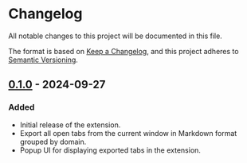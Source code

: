 # Changelog

All notable changes to this project will be documented in this file.

The format is based on [Keep a Changelog](https://keepachangelog.com/en/1.0.0/), and this project adheres to [Semantic Versioning](https://semver.org/spec/v2.0.0.html).

## [0.1.0] - 2024-09-27

### Added
- Initial release of the extension.
- Export all open tabs from the current window in Markdown format grouped by domain.
- Popup UI for displaying exported tabs in the extension.

[0.1.0]: https://github.com/aognio/Tabs2Markdown/releases/tag/v0.1.0
